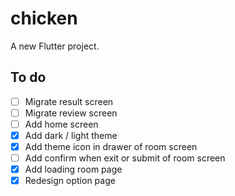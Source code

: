 # chicken

A new Flutter project.

## To do

- [ ] Migrate result screen
- [ ] Migrate review screen
- [ ] Add home screen
- [x] Add dark / light theme
- [x] Add theme icon in drawer of room screen
- [ ] Add confirm when exit or submit of room screen
- [x] Add loading room page
- [x] Redesign option page
